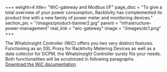 +++
weight=4
title= "WiC-gateway and Modbus I/F"
page_disc = "To give a total overview of your power consumption, Racktivity has complemented its product line with a new family of power meter and monitoring devices."
section_pic = "/images/product-banner2.jpg"
parent = "infrastructure-power-management"
real_link = "wic-gateway"
image = "/images/dc1.png"
+++


The WhatsInsight Controller (WiC) offers you two very distinct features. Functioning as an SSL Proxy for Racktivity Metering Devices as well as a data collector for DCPM, the WhatsInsight Controller surely fits your needs. Both functionalities will be scrutinized in following paragraphs.
<br>
[Download the WiC documentation](/pdf/racktivity_whatsInsight_controller_intro_v0.pdf "racktivity_whatsInsight_controller_intro_v0.pdf")
